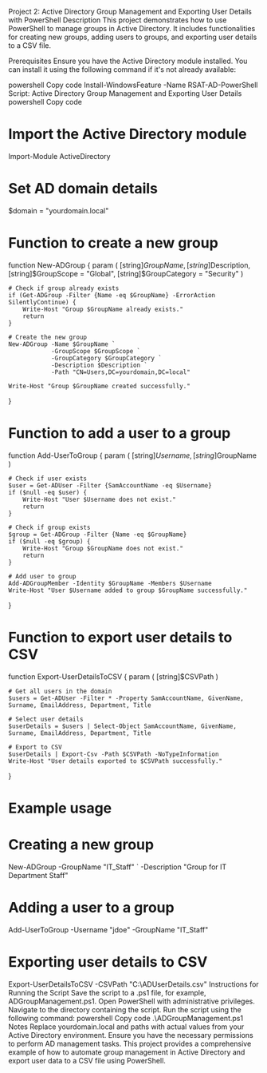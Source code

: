 Project 2: Active Directory Group Management and Exporting User Details with PowerShell
Description
This project demonstrates how to use PowerShell to manage groups in Active Directory. It includes functionalities for creating new groups, adding users to groups, and exporting user details to a CSV file.

Prerequisites
Ensure you have the Active Directory module installed. You can install it using the following command if it's not already available:

powershell
Copy code
Install-WindowsFeature -Name RSAT-AD-PowerShell
Script: Active Directory Group Management and Exporting User Details
powershell
Copy code
# Import the Active Directory module
Import-Module ActiveDirectory

# Set AD domain details
$domain = "yourdomain.local"

# Function to create a new group
function New-ADGroup {
    param (
        [string]$GroupName,
        [string]$Description,
        [string]$GroupScope = "Global",
        [string]$GroupCategory = "Security"
    )

    # Check if group already exists
    if (Get-ADGroup -Filter {Name -eq $GroupName} -ErrorAction SilentlyContinue) {
        Write-Host "Group $GroupName already exists."
        return
    }

    # Create the new group
    New-ADGroup -Name $GroupName `
                -GroupScope $GroupScope `
                -GroupCategory $GroupCategory `
                -Description $Description `
                -Path "CN=Users,DC=yourdomain,DC=local"

    Write-Host "Group $GroupName created successfully."
}

# Function to add a user to a group
function Add-UserToGroup {
    param (
        [string]$Username,
        [string]$GroupName
    )

    # Check if user exists
    $user = Get-ADUser -Filter {SamAccountName -eq $Username}
    if ($null -eq $user) {
        Write-Host "User $Username does not exist."
        return
    }

    # Check if group exists
    $group = Get-ADGroup -Filter {Name -eq $GroupName}
    if ($null -eq $group) {
        Write-Host "Group $GroupName does not exist."
        return
    }

    # Add user to group
    Add-ADGroupMember -Identity $GroupName -Members $Username
    Write-Host "User $Username added to group $GroupName successfully."
}

# Function to export user details to CSV
function Export-UserDetailsToCSV {
    param (
        [string]$CSVPath
    )

    # Get all users in the domain
    $users = Get-ADUser -Filter * -Property SamAccountName, GivenName, Surname, EmailAddress, Department, Title

    # Select user details
    $userDetails = $users | Select-Object SamAccountName, GivenName, Surname, EmailAddress, Department, Title

    # Export to CSV
    $userDetails | Export-Csv -Path $CSVPath -NoTypeInformation
    Write-Host "User details exported to $CSVPath successfully."
}

# Example usage
# Creating a new group
New-ADGroup -GroupName "IT_Staff" `
            -Description "Group for IT Department Staff"

# Adding a user to a group
Add-UserToGroup -Username "jdoe" -GroupName "IT_Staff"

# Exporting user details to CSV
Export-UserDetailsToCSV -CSVPath "C:\ADUserDetails.csv"
Instructions for Running the Script
Save the script to a .ps1 file, for example, ADGroupManagement.ps1.
Open PowerShell with administrative privileges.
Navigate to the directory containing the script.
Run the script using the following command:
powershell
Copy code
.\ADGroupManagement.ps1
Notes
Replace yourdomain.local and paths with actual values from your Active Directory environment.
Ensure you have the necessary permissions to perform AD management tasks.
This project provides a comprehensive example of how to automate group management in Active Directory and export user data to a CSV file using PowerShell.